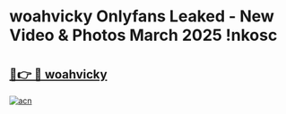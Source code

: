 # woahvicky Onlyfans Leaked - New Video & Photos March 2025 !nkosc

# <h2><a href="https://udyzz8.iuczelnia.edu.pl?title=woahvicky&ref=nkosc">🔗👉 🔴 woahvicky</a></h2>

[![acn](https://github.com/user-attachments/assets/0f9c940e-d8b0-45ae-aac7-cd30a18b3e1c)](https://udyzz8.iuczelnia.edu.pl?title=woahvicky&ref=nkosc)

